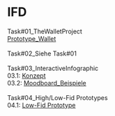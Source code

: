 # IFD
Task#01_TheWalletProject
<br>
<a href="https://github.com/RedouAin/IFD/blob/main/Task%2301_TheWalletProject/Prototype_Wallet.pdf">Prototype_Wallet</a>
<br>
<br>
Task#02_Siehe Task#01
<br>
<br>
Task#03_InteractiveInfographic
<br>
03.1: <a href="https://github.com/RedouAin/IFD/blob/main/Task%2303_InteractiveInfographic/Grobes%20Konzept_Renewable%20Energy.pdf">Konzept</a>
<br>
03.2: <a href="https://github.com/RedouAin/IFD/blob/main/Task%2303_InteractiveInfographic/Moodboard_Beispiele.pdf">Moodboard_Beispiele</a>
<br>
<br>
Task#04_High/Low-Fid Prototypes
<br>
04.1: <a href="https://github.com/RedouAin/IFD/blob/main/Task%2304_High%2CLow-Fid%20Prototype/Low-Fid%20Prototype.pdf">Low-Fid Prototype</a>
